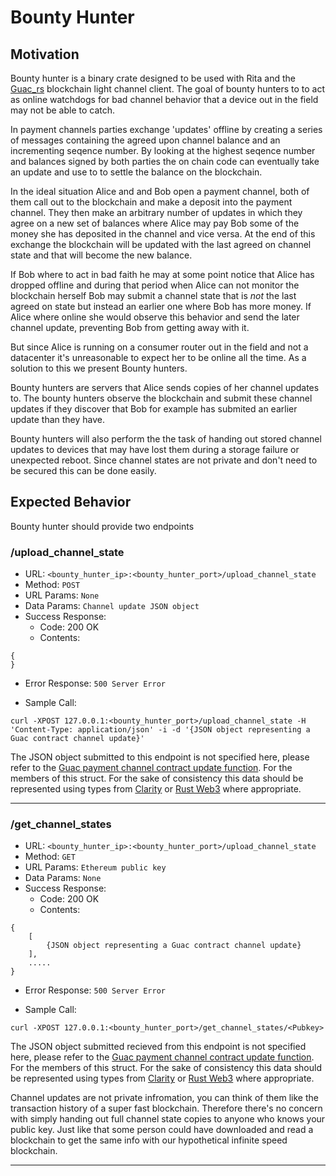 # Bounty Hunter

## Motivation

Bounty hunter is a binary crate designed to be used with Rita and the [Guac_rs](https://github.com/althea-mesh/guac_rs) blockchain light channel client. The goal of bounty hunters to to act as online watchdogs for bad channel behavior that a device out in the field may not be able to catch.

In payment channels parties exchange 'updates' offline by creating a series of messages containing the agreed upon channel balance and an incrementing seqence number. By looking at the highest seqence number and balances signed by both parties the on chain code can eventually take an update and use to to settle the balance on the blockchain.

In the ideal situation Alice and and Bob open a payment channel, both of them call out to the blockchain and make a deposit into the payment channel. They then make an arbitrary number of updates in which they agree on a new set of balances where Alice may pay Bob some of the money she has deposited in the channel and vice versa. At the end of this exchange the blockchain will be updated with the last agreed on channel state and that will become the new balance.

If Bob where to act in bad faith he may at some point notice that Alice has dropped offline and during that period when Alice can not monitor the blockchain herself Bob may submit a channel state that is _not_ the last agreed on state but instead an earlier one where Bob has more money. If Alice where online she would observe this behavior and send the later channel update, preventing Bob from getting away with it.

But since Alice is running on a consumer router out in the field and not a datacenter it's unreasonable to expect her to be online all the time. As a solution to this we present Bounty hunters.

Bounty hunters are servers that Alice sends copies of her channel updates to. The bounty hunters observe the blockchain and submit these channel updates if they discover that Bob for example has submited an earlier update than they have.

Bounty hunters will also perform the the task of handing out stored channel updates to devices that may have lost them during a storage failure or unexpected reboot. Since channel states are not private and don't need to be secured this can be done easily.

## Expected Behavior

Bounty hunter should provide two endpoints

### /upload_channel_state

- URL: `<bounty_hunter_ip>:<bounty_hunter_port>/upload_channel_state`
- Method: `POST`
- URL Params: `None`
- Data Params: `Channel update JSON object`
- Success Response:
  - Code: 200 OK
  - Contents:

```
{
}
```

- Error Response: `500 Server Error`

- Sample Call:

```
curl -XPOST 127.0.0.1:<bounty_hunter_port>/upload_channel_state -H 'Content-Type: application/json' -i -d '{JSON object representing a Guac contract channel update}'
```

The JSON object submitted to this endpoint is not specified here, please refer to the [Guac payment channel contract update function](https://github.com/althea-mesh/guac/blob/master/contracts/PaymentChannels.sol#L172). For the members of this struct. For the sake of consistency this data should be represented using types from [Clarity](https://github.com/althea-mesh/clarirty) or [Rust Web3](https://github.com/tomusdrw/rust-web3) where appropriate.

---

### /get_channel_states

- URL: `<bounty_hunter_ip>:<bounty_hunter_port>/upload_channel_state`
- Method: `GET`
- URL Params: `Ethereum public key`
- Data Params: `None`
- Success Response:
  - Code: 200 OK
  - Contents:

```
{
    [
        {JSON object representing a Guac contract channel update}
    ],
    .....
}
```

- Error Response: `500 Server Error`

- Sample Call:

```
curl -XPOST 127.0.0.1:<bounty_hunter_port>/get_channel_states/<Pubkey>
```

The JSON object submitted recieved from this endpoint is not specified here, please refer to the [Guac payment channel contract update function](https://github.com/althea-mesh/guac/blob/master/contracts/PaymentChannels.sol#L172). For the members of this struct. For the sake of consistency this data should be represented using types from [Clarity](https://github.com/althea-mesh/clarirty) or [Rust Web3](https://github.com/tomusdrw/rust-web3) where appropriate.

Channel updates are not private infromation, you can think of them like the transaction history of a super fast blockchain. Therefore there's no concern with simply handing out full channel state copies to anyone who knows your public key. Just like that some person could have downloaded and read a blockchain to get the same info with our hypothetical infinite speed blockchain.

---
